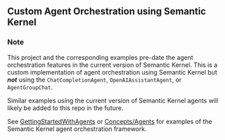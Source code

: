 ## Custom Agent Orchestration using Semantic Kernel

### Note

This project and the corresponding examples pre-date the agent orchestration features in the current version of Semantic Kernel. This is a custom implementation of agent orchestration using Semantic Kernel but _**not**_ using the `ChatCompletionAgent`, `OpenAIAssistantAgent`, or `AgentGroupChat`.

Similar examples using the current version of Semantic Kernel agents will likely be added to this repo in the future. 

See [GettingStartedWithAgents](https://github.com/microsoft/semantic-kernel/tree/main/dotnet/samples/GettingStartedWithAgents) or [Concepts/Agents](https://github.com/microsoft/semantic-kernel/tree/main/dotnet/samples/Concepts/Agents) for examples of the Semantic Kernel agent orchestration framework.